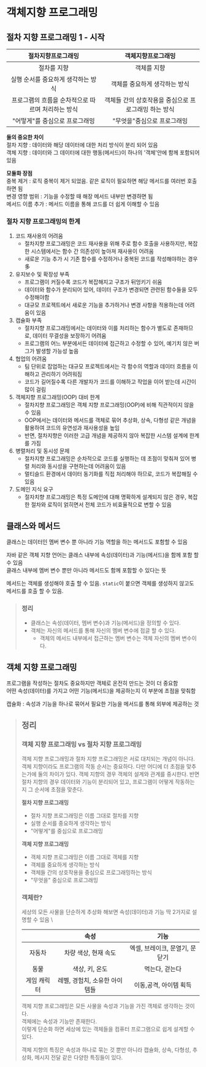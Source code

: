 # 객체지향 프로그래밍

## 절차 지향 프로그래밍 1 - 시작

|절차지향프로그래밍|           객체지향프로그래밍           |
|:-----------------------------:|:-----------------------------:|
|절차를 지향|            객체를 지향             |
|실행 순서를 중요하게 생각하는 방식|       객체를 중요하게 생각하는 방식        |
|프로그램의 흐름을 순차적으로 따르며 처리하는 방식| 객체들 간의 상호작용을 중심으로 프로그래밍 하는 방식 |
|"어떻게"를 중심으로 프로그래밍|        "무엇을"중심으로 프로그래밍        |

**둘의 중요한 차이** <br>
절차 지향 : 데이터와 해당 데이터에 대한 처리 방식이 분리 되어 있음 <br>
객체 지향 : 데이터와 그 데이터에 대한 행동(메서드)이 하나의 '객체'안에 함께 포함되어있음

**모듈화 장점** <br>
중복 제거 : 로직 중복이 제거 되었음. 같은 로직이 필요하면 해당 메서드를 여러번 호출 하면 됨 <br>
변경 영향 범위 : 기능을 수정할 때 해장 메서드 내부만 변경하면 됨 <br>
메서드 이름 추가 : 메서드 이름을 통해 코드를 더 쉽게 이해할 수 있음 <br>

### 절차 지향 프로그래밍의 한계 <br>
1. 코드 재사용의 어려움
   + 절차지향 프로그래밍은 코드 재사용을 위해 주로 함수 호출을 사용하지만, 복잡한 시스템에서는 함수 간 의존성이 높아져 재사용이 어려움 
   + 새로운 기능 추가 시 기존 함수를 수정하거나 중복된 코드를 작성해야하는 경우 多
2. 유지보수 및 확장성 부족
   + 프로그램이 커질수록 코드가 복잡해지고 구조가 뒤엉키기 쉬움
   + 데이터와 함수가 분리되어 있어, 데이터 구조가 변경되면 관련된 함수들을 모두 수정해야함
   + 대규모 프로젝트에서 새로운 기능을 추가하거나 변경 사항을 적용하는데 어려움이 있음
3. 캡슐화 부족
   + 절차지향 프로그래밍에서는 데이터와 이를 처리하는 함수가 별도로 존재하므로, 데이터 무결성을 보장하기 어려움
   + 프로그램의 어느 부분에서든 데이터에 접근하고 수정할 수 있어, 예기치 않은 버그가 발생할 가능성 높음
4. 협업의 어려움
   + 팀 단위로 잡업하는 대규모 프로젝트에서는 각 함수의 역할과 데이터 흐름을 이해하고 관리하기 어려워짐
   + 코드가 길어질수록 다른 개발자가 코드를 이해하고 작업을 이어 받는데 시간이 많이 걸림
5. 객체지향 프로그래밍(OOP) 대비 한계
   + 절차지향 프로그래밍은 객체 지향 프로그래밍(OOP)에 비해 직관적이지 않을 수 있음
   + OOP에서는 데이터와 메서드를 객체로 묶어 추상화, 상속, 다형성 같은 개념을 활용하여 코드의 유연성과 재사용성을 높임
   + 반면, 절차지향은 이러한 고급 개념을 제공하지 않아 복잡한 시스템 설계에 한계를 가짐
6. 병렬처리 및 동시성 문제
   + 절차지향 프로그래밍은 순차적으로 코드를 실행하는 데 초점이 맞춰져 있어 병렬 처리와 동시성을 구현하는데 어려움이 있음
   + 멀티슬드 환경에서 데이터 동기화를 직접 처리해야 하므로, 코드가 복잡해질 수 있음
7. 도메인 지식 요구
   + 절자치향 프로그래밍은 특정 도메인에 대해 명확하게 설계되지 않은 경우, 복잡한 절차와 로직이 얽히면서 전체 코드가 비효율적으로 변할 수 있음

## 클래스와 메서드
클래스는 데이터인 멤버 변수 뿐 아니라 기능 역할을 하는 메서드도 포함할 수 있음 <br>

자바 같은 객체 지향 언어는 클래스 내부에 속성(데이터)과 기능(메서드)을 함께 포함 할 수 있음 <br>
클래스 내부에 멤버 변수 뿐만 아니라 메서드도 함께 포함할 수 있다는 뜻

메서드는 객체를 생성해야 호출 할 수 있음. `static`이 붙으면 객체를 생성하지 않고도 메서드를 호출 할 수 있음.

> ### 정리
> + 클래스는 속성(데이터, 멤버 변수)과 기능(메서드)을 정의할 수 있다.
> + 객체는 자신의 메서드를 통해 자신의 멤버 변수에 접글 할 수 있다.
>   + 객체의 메서드 내부에서 접근하는 멤버 변수는 객체 자신의 멤버 변수이다.

## 객체 지향 프로그래밍
프로그램을 작성하는 절차도 중요하지만 객체로 온전히 만드는 것이 더 중요함 <br>
어떤 속성(데이터)를 가지고 어떤 기능(메서드)을 제공하는지 이 부분에 초점을 맞춰함 <br>

캡슐화 : 속성과 기능을 하나로 묶어서 필요한 기능을 메서드를 통해 외부에 제공하는 것

> ## 정리
> ### 객체 지향 프로그래밍 vs 절차 지향 프로그래밍
> 객체 지향 프로그래밍과 절차 지향 프로그래밍은 서로 대치되는 개념이 아니다.
> 객체 지향이라도 프로그램의 작동 순서는 중요하다.
> 다만 어디에 더 초점을 맞추는가에 둘의 차이가 있다.
> 객체 지향의 경우 객체의 설계와 관계를 중시한다.
> 반면 절차 지향의 경우 데이터와 기능이 분리되어 있고, 프로그램이 어떻게 작동하는지 그 순서에 초점을 맞춘다.
> 
> **절차 지향 프로그래밍**
> + 절차 지향 프로그래밍은 이름 그대로 절차를 지향
> + 실행 순서를 중요하게 생각하는 방식
> + "어떻게"를 중심으로 프로그래밍
>
> **객체 지향 프로그래밍**
> + 객체 지향 프로그래밍은 이름 그대로 객체를 지향
> + 객체를 중요하게 생각하는 방식
> + 객체들 간의 상호작용을 중심으로 프로그래밍하는 방식
> + "무엇을" 중심으로 프로그래밍
> 
> ### 객체란?
> 세상의 모든 사물을 단순하게 추상화 해보면 속성(데이터)과 기능 딱 2가지로 설명할 수 있음 \
> 
> |        |        속성         |         기능         |
> |:------:|:-----------------:|:------------------:|
> |  자동차   |   차량 색상, 현재 속도    | 엑셀, 브레이크, 문열기, 문닫기 |
> |   동물   |     색상, 키, 온도     |      먹는다, 걷는다      |
> | 게임 캐릭터 | 레벨, 경험치, 소유한 아이템들 |   이동,공격, 아이템 획득    |
>
> 객체 지향 프로그래밍은 모든 사물을 속성과 기능을 가진 객체로 생각하는 것이다. <br>
> 객체에는 속성과 기능만 존재한다. <br>
> 이렇게 단순화 하면 세상에 있는 객체들을 컴퓨터 프로그램으로 쉽게 설계할 수 있다.
> 
> 객체 지향의 특징은 속성과 하나로 묶는 것 뿐만 아니라 캡슐화, 상속, 다형성, 추상화, 메시지 전달 같은 다양한 특징들이 있다.

